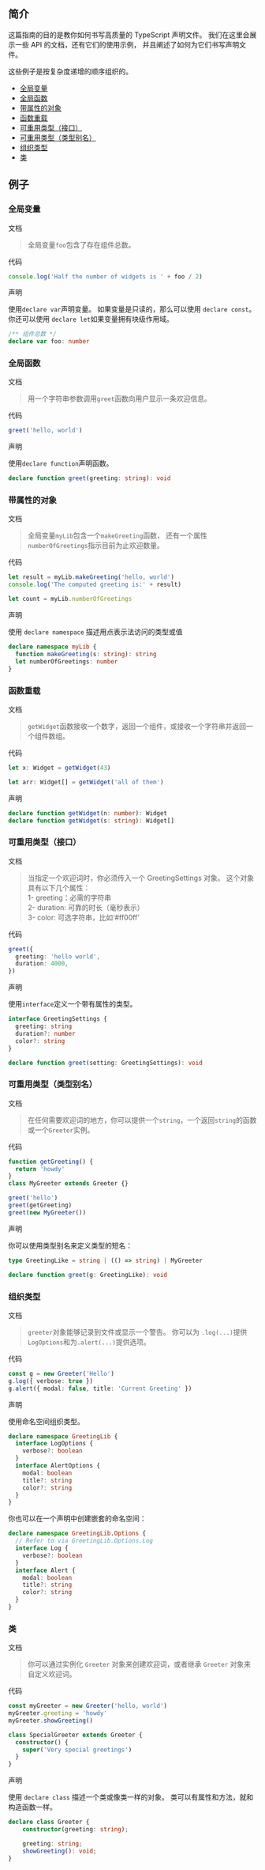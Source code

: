 ## 简介

这篇指南的目的是教你如何书写高质量的 TypeScript 声明文件。 我们在这里会展示一些 API 的文档，还有它们的使用示例， 并且阐述了如何为它们书写声明文件。

这些例子是按复杂度递增的顺序组织的。

- [全局变量](https://www.tslang.cn/docs/handbook/declaration-files/by-example.html#global-variables)
- [全局函数](https://www.tslang.cn/docs/handbook/declaration-files/by-example.html#global-functions)
- [带属性的对象](https://www.tslang.cn/docs/handbook/declaration-files/by-example.html#objects-with-properties)
- [函数重载](https://www.tslang.cn/docs/handbook/declaration-files/by-example.html#overloaded-functions)
- [可重用类型（接口）](https://www.tslang.cn/docs/handbook/declaration-files/by-example.html#reusable-types-interfaces)
- [可重用类型（类型别名）](https://www.tslang.cn/docs/handbook/declaration-files/by-example.html#reusable-types-type-aliases)
- [组织类型](https://www.tslang.cn/docs/handbook/declaration-files/by-example.html#organizing-types)
- [类](https://www.tslang.cn/docs/handbook/declaration-files/by-example.html#classes)

## 例子

### 全局变量

文档

> 全局变量`foo`包含了存在组件总数。

代码

```ts
console.log('Half the number of widgets is ' + foo / 2)
```

声明

使用`declare var`声明变量。 如果变量是只读的，那么可以使用 `declare const`。 你还可以使用 `declare let`如果变量拥有块级作用域。

```ts
/** 组件总数 */
declare var foo: number
```

### 全局函数

文档

> 用一个字符串参数调用`greet`函数向用户显示一条欢迎信息。

代码

```ts
greet('hello, world')
```

声明

使用`declare function`声明函数。

```ts
declare function greet(greeting: string): void
```

### 带属性的对象

文档

> 全局变量`myLib`包含一个`makeGreeting`函数， 还有一个属性 `numberOfGreetings`指示目前为止欢迎数量。

代码

```ts
let result = myLib.makeGreeting('hello, world')
console.log('The computed greeting is:' + result)

let count = myLib.numberOfGreetings
```

声明

使用 `declare namespace` 描述用点表示法访问的类型或值

```ts
declare namespace myLib {
  function makeGreeting(s: string): string
  let numberOfGreetings: number
}
```

### 函数重载

文档

> `getWidget`函数接收一个数字，返回一个组件，或接收一个字符串并返回一个组件数组。

代码

```ts
let x: Widget = getWidget(43)

let arr: Widget[] = getWidget('all of them')
```

声明

```ts
declare function getWidget(n: number): Widget
declare function getWidget(s: string): Widget[]
```

### 可重用类型（接口）

文档

> 当指定一个欢迎词时，你必须传入一个 GreetingSettings 对象。 这个对象具有以下几个属性：<br/>
> 1- greeting：必需的字符串<br/>
> 2- duration: 可靠的时长（毫秒表示）<br/>
> 3- color: 可选字符串，比如‘#ff00ff’<br/>

代码

```ts
greet({
  greeting: 'hello world',
  duration: 4000,
})
```

声明

使用`interface`定义一个带有属性的类型。

```ts
interface GreetingSettings {
  greeting: string
  duration?: number
  color?: string
}

declare function greet(setting: GreetingSettings): void
```

### 可重用类型（类型别名）

文档

> 在任何需要欢迎词的地方，你可以提供一个`string`，一个返回`string`的函数或一个`Greeter`实例。

代码

```ts
function getGreeting() {
  return 'howdy'
}
class MyGreeter extends Greeter {}

greet('hello')
greet(getGreeting)
greet(new MyGreeter())
```

声明

你可以使用类型别名来定义类型的短名：

```ts
type GreetingLike = string | (() => string) | MyGreeter

declare function greet(g: GreetingLike): void
```

### 组织类型

文档

> `greeter`对象能够记录到文件或显示一个警告。 你可以为 `.log(...)`提供`LogOptions`和为`.alert(...)`提供选项。

代码

```ts
const g = new Greeter('Hello')
g.log({ verbose: true })
g.alert({ modal: false, title: 'Current Greeting' })
```

声明

使用命名空间组织类型。

```ts
declare namespace GreetingLib {
  interface LogOptions {
    verbose?: boolean
  }
  interface AlertOptions {
    modal: boolean
    title?: string
    color?: string
  }
}
```

你也可以在一个声明中创建嵌套的命名空间：

```ts
declare namespace GreetingLib.Options {
  // Refer to via GreetingLib.Options.Log
  interface Log {
    verbose?: boolean
  }
  interface Alert {
    modal: boolean
    title?: string
    color?: string
  }
}
```

### 类

文档

> 你可以通过实例化 `Greeter` 对象来创建欢迎词，或者继承 `Greeter` 对象来自定义欢迎词。

代码

```ts
const myGreeter = new Greeter('hello, world')
myGreeter.greeting = 'howdy'
myGreeter.showGreeting()

class SpecialGreeter extends Greeter {
  constructor() {
    super('Very special greetings')
  }
}
```

声明

使用 `declare class` 描述一个类或像类一样的对象。 类可以有属性和方法，就和构造函数一样。

```ts
declare class Greeter {
    constructor(greeting: string);

    greeting: string;
    showGreeting(): void;
}
```

